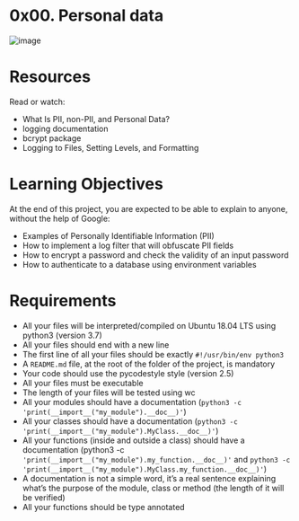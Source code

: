# 0x00. Personal data

![image](https://github.com/ugoem/alx-backend-user-data/assets/24642339/9f50cb66-eca9-4e8b-8342-6779af3d7172)

# Resources
Read or watch:

* What Is PII, non-PII, and Personal Data?
* logging documentation
* bcrypt package
* Logging to Files, Setting Levels, and Formatting

# Learning Objectives
At the end of this project, you are expected to be able to explain to anyone, without the help of Google:

* Examples of Personally Identifiable Information (PII)
* How to implement a log filter that will obfuscate PII fields
* How to encrypt a password and check the validity of an input password
* How to authenticate to a database using environment variables

# Requirements
* All your files will be interpreted/compiled on Ubuntu 18.04 LTS using python3 (version 3.7)
* All your files should end with a new line
* The first line of all your files should be exactly ``#!/usr/bin/env python3``
* A ``README.md`` file, at the root of the folder of the project, is mandatory
* Your code should use the pycodestyle style (version 2.5)
* All your files must be executable
* The length of your files will be tested using wc
* All your modules should have a documentation (``python3 -c 'print(__import__("my_module").__doc__)'``)
* All your classes should have a documentation (``python3 -c 'print(__import__("my_module").MyClass.__doc__)'``)
* All your functions (inside and outside a class) should have a documentation (python3 -c ``'print(__import__("my_module").my_function.__doc__)'`` and ``python3 -c 'print(__import__("my_module").MyClass.my_function.__doc__)'``)
* A documentation is not a simple word, it’s a real sentence explaining what’s the purpose of the module, class or method (the length of it will be verified)
* All your functions should be type annotated
